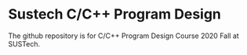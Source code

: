 # Sustech C/C++ Program Design
The github repository is for C/C++ Program Design Course 2020 Fall at SUSTech.
